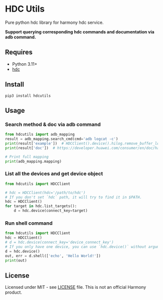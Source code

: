# HDC Utils
Pure python hdc library for harmony hdc service.

**Support querying corresponding hdc commands and documentation via adb command.**

## Requires
- Python 3.11+
- [hdc](https://developer.huawei.com/consumer/en/doc/harmonyos-guides/hdc#environment-setup)

## Install

```shell
pip3 install hdcutils
```

## Usage

### Search method & doc via adb command
```python
from hdcutils import adb_mapping
result = adb_mapping.search_cmd(cmd='adb logcat -c')
print(result['example'])  # HDCClient().device().hilog.remove_buffer_log
print(result['doc'])  # https://developer.huawei.com/consumer/en/doc/harmonyos-guides/hilog#clearing-the-log-buffer

# Print full mapping
print(adb_mapping.mapping)
```

### List all the devices and get device object
```python
from hdcutils import HDCClient

# hdc = HDCClient(hdc='/path/to/hdc')
# If you don't set `hdc` path, it will try to find it in $PATH.
hdc = HDCClient()
for target in hdc.list_targets():
    d = hdc.device(connect_key=target)
```

### Run shell command
```python
from hdcutils import HDCClient
hdc = HDCClient()
# d = hdc.device(connect_key='device_connect_key')
# If you only have one device, you can use `hdc.device()` without arguments.
d = hdc.device()
out, err = d.shell(['echo', 'Hello World!'])
print(out)
```

## License
Licensed under MIT - see [LICENSE](LICENSE) file. This is not an official Harmony product.
